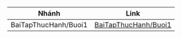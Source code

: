 | Nhánh | Link 
| :-: | :-: |
| BaiTapThucHanh/Buoi1 | [BaiTapThucHanh/Buoi1](https://github.com/hungtvlt/LapTrinhTrucQuan/tree/BaiTapThucHanh/Buoi1) |